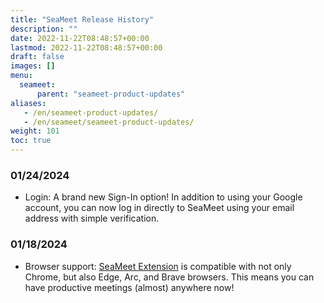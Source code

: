 ```yaml
---
title: "SeaMeet Release History"
description: ""
date: 2022-11-22T08:48:57+00:00
lastmod: 2022-11-22T08:48:57+00:00
draft: false
images: []
menu:
  seameet:
      parent: "seameet-product-updates"
aliases:
   - /en/seameet-product-updates/
   - /en/seameet/seameet-product-updates/
weight: 101
toc: true
---
```


### 01/24/2024
- Login: A brand new Sign-In option! In addition to using your Google account, you can now log in directly to SeaMeet using your email address with simple verification.

### 01/18/2024
- Browser support: [SeaMeet Extension](https://chromewebstore.google.com/detail/seameet-take-chatgpt-meet/gkkhkniggakfgioeeclbllpihmipkcmn) is compatible with not only Chrome, but also Edge, Arc, and Brave browsers. This means you can have productive meetings (almost) anywhere now!
